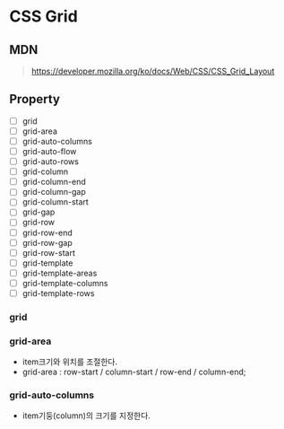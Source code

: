 # CSS Grid
## MDN 
> https://developer.mozilla.org/ko/docs/Web/CSS/CSS_Grid_Layout

## Property

- [ ] grid
- [ ] grid-area
- [ ] grid-auto-columns
- [ ] grid-auto-flow
- [ ] grid-auto-rows
- [ ] grid-column
- [ ] grid-column-end
- [ ] grid-column-gap
- [ ] grid-column-start
- [ ] grid-gap
- [ ] grid-row
- [ ] grid-row-end
- [ ] grid-row-gap
- [ ] grid-row-start
- [ ] grid-template
- [ ] grid-template-areas
- [ ] grid-template-columns
- [ ] grid-template-rows

### grid

### grid-area
* item크기와 위치를 조절한다.
* grid-area : row-start / column-start / row-end / column-end;

### grid-auto-columns
* item기둥(column)의 크기를 지정한다.